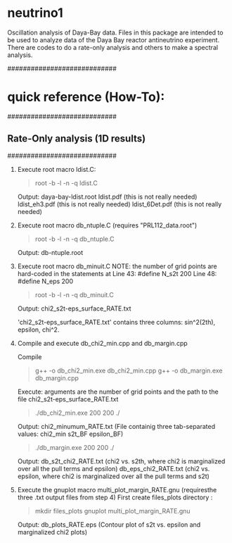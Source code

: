 # neutrino1
Oscillation analysis of Daya-Bay data.
Files in this package are intended to be used to analyze data of the Daya Bay reactor antineutrino experiment. There are codes to do a rate-only analysis and others to make a spectral analysis.

############################
# quick reference (How-To):
############################
## Rate-Only analysis (1D results)
############################


1. Execute root macro ldist.C:

   > root -b -l -n -q ldist.C

   Output: daya-bay-ldist.root
           ldist.pdf (this is not really needed)
           ldist_eh3.pdf (this is not really needed)
           ldist_6Det.pdf (this is not really needed)

2. Execute root macro db_ntuple.C (requires "PRL112_data.root")

   > root -b -l -n -q db_ntuple.C

   Output: db-ntuple.root

3. Execute root macro db_minuit.C
   NOTE: the number of grid points are hard-coded in the statements at
         Line 43: #define N_s2t  200
         Line 48: #define N_eps  200

   > root -b -l -n -q db_minuit.C

   Output: chi2_s2t-eps_surface_RATE.txt

   'chi2_s2t-eps_surface_RATE.txt' contains three columns: sin^2(2th), epsilon, chi^2.

4. Compile and execute db_chi2_min.cpp and db_margin.cpp

   Compile
   > g++ -o db_chi2_min.exe db_chi2_min.cpp
   > g++ -o db_margin.exe db_margin.cpp

   Execute: arguments are the number of grid points and the path to the file chi2_s2t-eps_surface_RATE.txt

   > ./db_chi2_min.exe 200 200 ./

   Output: 
   chi2_minumum_RATE.txt (File containig three tab-separated values: chi2_min  s2t_BF  epsilon_BF) 

   > ./db_margin.exe 200 200 ./

   Output: 
   db_s2t_chi2_RATE.txt (chi2 vs. s2th, where chi2 is marginalized over all the pull terms and epsilon)
   db_eps_chi2_RATE.txt (chi2 vs. epsilon, where chi2 is marginalized over all the pull terms and s2t)

5. Execute the gnuplot macro multi_plot_margin_RATE.gnu (requiresthe three .txt output files from step 4)
   First create files_plots directory :
   
   > mkdir files_plots 
   > gnuplot multi_plot_margin_RATE.gnu

   Output: db_plots_RATE.eps (Contour plot of s2t vs. epsilon and marginalized chi2 plots)





